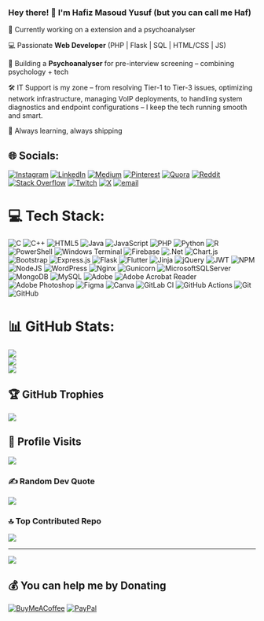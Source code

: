 ### Hey there! 👋 I'm Hafiz Masoud Yusuf (but you can call me Haf)

🔧 Currently working on a extension and a psychoanalyser 

💻 Passionate **Web Developer** (PHP | Flask | SQL | HTML/CSS | JS)  

🧠 Building a **Psychoanalyser** for pre-interview screening – combining psychology + tech 

🛠️ IT Support is my zone – from resolving Tier-1 to Tier-3 issues, optimizing network infrastructure, managing VoIP deployments, to handling system diagnostics and endpoint configurations – I keep the tech running smooth and smart.

🚀 Always learning, always shipping



## 🌐 Socials:
[![Instagram](https://img.shields.io/badge/Instagram-%23E4405F.svg?logo=Instagram&logoColor=white)](https://instagram.com/haf_dont) 
[![LinkedIn](https://img.shields.io/badge/LinkedIn-%230077B5.svg?logo=linkedin&logoColor=white)](https://www.linkedin.com/in/hafiz-masoud-468a5b19b/) 
[![Medium](https://img.shields.io/badge/Medium-12100E?logo=medium&logoColor=white)](https://medium.com/@hafizmasoud7) 
[![Pinterest](https://img.shields.io/badge/Pinterest-%23E60023.svg?logo=Pinterest&logoColor=white)](https://www.pinterest.com/hafizmasoud7/_profile/) 
[![Quora](https://img.shields.io/badge/Quora-%23B92B27.svg?logo=Quora&logoColor=white)](https://www.quora.com/profile/Hafiz-Yusuf-4) 
[![Reddit](https://img.shields.io/badge/Reddit-%23FF4500.svg?logo=Reddit&logoColor=white)](https://www.reddit.com/user/Ok-Flight8559/) 
[![Stack Overflow](https://img.shields.io/badge/-Stackoverflow-FE7A16?logo=stack-overflow&logoColor=white)](https://stackoverflow.com/users/10939140) 
[![Twitch](https://img.shields.io/badge/Twitch-%239146FF.svg?logo=Twitch&logoColor=white)](https://www.twitch.tv/halfdont) 
[![X](https://img.shields.io/badge/X-black.svg?logo=X&logoColor=white)](https://x.com/HafizMYusuf) 
[![email](https://img.shields.io/badge/Email-D14836?logo=gmail&logoColor=white)](mailto:hafizmasoud7@gmail.com)


# 💻 Tech Stack:
![C](https://img.shields.io/badge/c-%2300599C.svg?style=for-the-badge&logo=c&logoColor=white) ![C++](https://img.shields.io/badge/c++-%2300599C.svg?style=for-the-badge&logo=c%2B%2B&logoColor=white) ![HTML5](https://img.shields.io/badge/html5-%23E34F26.svg?style=for-the-badge&logo=html5&logoColor=white) ![Java](https://img.shields.io/badge/java-%23ED8B00.svg?style=for-the-badge&logo=openjdk&logoColor=white) ![JavaScript](https://img.shields.io/badge/javascript-%23323330.svg?style=for-the-badge&logo=javascript&logoColor=%23F7DF1E) ![PHP](https://img.shields.io/badge/php-%23777BB4.svg?style=for-the-badge&logo=php&logoColor=white) ![Python](https://img.shields.io/badge/python-3670A0?style=for-the-badge&logo=python&logoColor=ffdd54) ![R](https://img.shields.io/badge/r-%23276DC3.svg?style=for-the-badge&logo=r&logoColor=white) ![PowerShell](https://img.shields.io/badge/PowerShell-%235391FE.svg?style=for-the-badge&logo=powershell&logoColor=white) ![Windows Terminal](https://img.shields.io/badge/Windows%20Terminal-%234D4D4D.svg?style=for-the-badge&logo=windows-terminal&logoColor=white) ![Firebase](https://img.shields.io/badge/firebase-%23039BE5.svg?style=for-the-badge&logo=firebase) ![.Net](https://img.shields.io/badge/.NET-5C2D91?style=for-the-badge&logo=.net&logoColor=white) ![Chart.js](https://img.shields.io/badge/chart.js-F5788D.svg?style=for-the-badge&logo=chart.js&logoColor=white) ![Bootstrap](https://img.shields.io/badge/bootstrap-%238511FA.svg?style=for-the-badge&logo=bootstrap&logoColor=white) ![Express.js](https://img.shields.io/badge/express.js-%23404d59.svg?style=for-the-badge&logo=express&logoColor=%2361DAFB) ![Flask](https://img.shields.io/badge/flask-%23000.svg?style=for-the-badge&logo=flask&logoColor=white) ![Flutter](https://img.shields.io/badge/Flutter-%2302569B.svg?style=for-the-badge&logo=Flutter&logoColor=white) ![Jinja](https://img.shields.io/badge/jinja-white.svg?style=for-the-badge&logo=jinja&logoColor=black) ![jQuery](https://img.shields.io/badge/jquery-%230769AD.svg?style=for-the-badge&logo=jquery&logoColor=white) ![JWT](https://img.shields.io/badge/JWT-black?style=for-the-badge&logo=JSON%20web%20tokens) ![NPM](https://img.shields.io/badge/NPM-%23CB3837.svg?style=for-the-badge&logo=npm&logoColor=white) ![NodeJS](https://img.shields.io/badge/node.js-6DA55F?style=for-the-badge&logo=node.js&logoColor=white) ![WordPress](https://img.shields.io/badge/WordPress-%23117AC9.svg?style=for-the-badge&logo=WordPress&logoColor=white) ![Nginx](https://img.shields.io/badge/nginx-%23009639.svg?style=for-the-badge&logo=nginx&logoColor=white) ![Gunicorn](https://img.shields.io/badge/gunicorn-%298729.svg?style=for-the-badge&logo=gunicorn&logoColor=white) ![MicrosoftSQLServer](https://img.shields.io/badge/Microsoft%20SQL%20Server-CC2927?style=for-the-badge&logo=microsoft%20sql%20server&logoColor=white) ![MongoDB](https://img.shields.io/badge/MongoDB-%234ea94b.svg?style=for-the-badge&logo=mongodb&logoColor=white) ![MySQL](https://img.shields.io/badge/mysql-4479A1.svg?style=for-the-badge&logo=mysql&logoColor=white) ![Adobe](https://img.shields.io/badge/adobe-%23FF0000.svg?style=for-the-badge&logo=adobe&logoColor=white) ![Adobe Acrobat Reader](https://img.shields.io/badge/Adobe%20Acrobat%20Reader-EC1C24.svg?style=for-the-badge&logo=Adobe%20Acrobat%20Reader&logoColor=white) ![Adobe Photoshop](https://img.shields.io/badge/adobe%20photoshop-%2331A8FF.svg?style=for-the-badge&logo=adobe%20photoshop&logoColor=white) ![Figma](https://img.shields.io/badge/figma-%23F24E1E.svg?style=for-the-badge&logo=figma&logoColor=white) ![Canva](https://img.shields.io/badge/Canva-%2300C4CC.svg?style=for-the-badge&logo=Canva&logoColor=white) ![GitLab CI](https://img.shields.io/badge/gitlab%20CI-%23181717.svg?style=for-the-badge&logo=gitlab&logoColor=white) ![GitHub Actions](https://img.shields.io/badge/github%20actions-%232671E5.svg?style=for-the-badge&logo=githubactions&logoColor=white) ![Git](https://img.shields.io/badge/git-%23F05033.svg?style=for-the-badge&logo=git&logoColor=white) ![GitHub](https://img.shields.io/badge/github-%23121011.svg?style=for-the-badge&logo=github&logoColor=white)
# 📊 GitHub Stats:
![](https://github-readme-stats.vercel.app/api?username=hafdont&theme=blue_navy&hide_border=false&include_all_commits=true&count_private=true)<br/>
![](https://nirzak-streak-stats.vercel.app/?user=hafdont&theme=blue_navy&hide_border=false)<br/>
![](https://github-readme-stats.vercel.app/api/top-langs/?username=hafdont&theme=blue_navy&hide_border=false&include_all_commits=true&count_private=true&layout=compact)

## 🏆 GitHub Trophies
![](https://github-profile-trophy.vercel.app/?username=hafdont&theme=maroongold&no-frame=false&no-bg=false&margin-w=4)

## 👀 Profile Visits  
[![](https://visitcount.itsvg.in/api?id=hafdont&label=Profile%20Views&icon=0&pretty=false)](https://visitcount.itsvg.in)


### ✍️ Random Dev Quote
![](https://quotes-github-readme.vercel.app/api?type=horizontal&theme=radical)

### 🔝 Top Contributed Repo
![](https://github-contributor-stats.vercel.app/api?username=hafdont&limit=5&theme=transparent&combine_all_yearly_contributions=true)

---
[![](https://visitcount.itsvg.in/api?id=hafdont&icon=4&color=1)](https://visitcount.itsvg.in)

  ## 💰 You can help me by Donating
  [![BuyMeACoffee](https://img.shields.io/badge/Buy%20Me%20a%20Coffee-ffdd00?style=for-the-badge&logo=buy-me-a-coffee&logoColor=black)](https://buymeacoffee.com/https://buymeacoffee.com/hafdont) 
[![PayPal](https://img.shields.io/badge/PayPal-00457C?style=for-the-badge&logo=paypal&logoColor=white)](mailto:hafizmasoud7@gmail.com) 

  
<!-- Proudly created with GPRM ( https://gprm.itsvg.in ) -->





